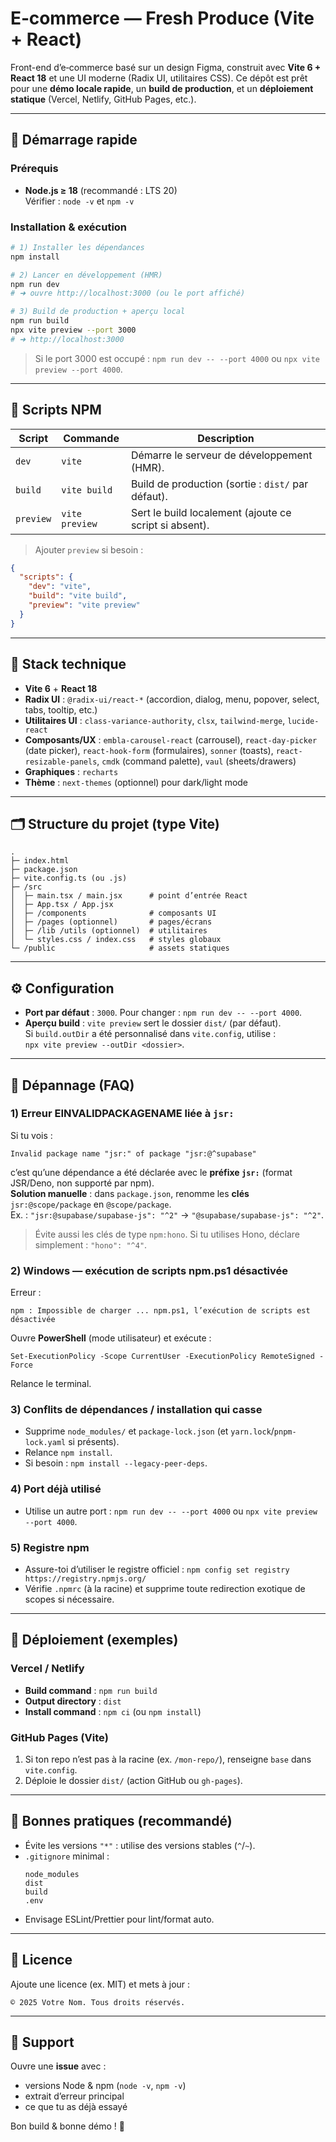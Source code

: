 # E‑commerce — Fresh Produce (Vite + React)

Front-end d’e‑commerce basé sur un design Figma, construit avec **Vite 6 + React 18** et une UI moderne (Radix UI, utilitaires CSS). Ce dépôt est prêt pour une **démo locale rapide**, un **build de production**, et un **déploiement statique** (Vercel, Netlify, GitHub Pages, etc.).

---

## 🚀 Démarrage rapide

### Prérequis
- **Node.js ≥ 18** (recommandé : LTS 20)  
  Vérifier : `node -v` et `npm -v`

### Installation & exécution
```bash
# 1) Installer les dépendances
npm install

# 2) Lancer en développement (HMR)
npm run dev
# ➜ ouvre http://localhost:3000 (ou le port affiché)

# 3) Build de production + aperçu local
npm run build
npx vite preview --port 3000
# ➜ http://localhost:3000
```
> Si le port 3000 est occupé : `npm run dev -- --port 4000` ou `npx vite preview --port 4000`.

---

## 📜 Scripts NPM

| Script     | Commande        | Description |
|-----------|------------------|-------------|
| `dev`     | `vite`           | Démarre le serveur de développement (HMR). |
| `build`   | `vite build`     | Build de production (sortie : `dist/` par défaut). |
| `preview` | `vite preview`   | Sert le build localement (ajoute ce script si absent). |

> Ajouter `preview` si besoin :
```json
{
  "scripts": {
    "dev": "vite",
    "build": "vite build",
    "preview": "vite preview"
  }
}
```

---

## 🧱 Stack technique

- **Vite 6** + **React 18**
- **Radix UI** : `@radix-ui/react-*` (accordion, dialog, menu, popover, select, tabs, tooltip, etc.)
- **Utilitaires UI** : `class-variance-authority`, `clsx`, `tailwind-merge`, `lucide-react`
- **Composants/UX** : `embla-carousel-react` (carrousel), `react-day-picker` (date picker), `react-hook-form` (formulaires), `sonner` (toasts), `react-resizable-panels`, `cmdk` (command palette), `vaul` (sheets/drawers)
- **Graphiques** : `recharts`
- **Thème** : `next-themes` (optionnel) pour dark/light mode

---

## 🗂️ Structure du projet (type Vite)
```
.
├─ index.html
├─ package.json
├─ vite.config.ts (ou .js)
├─ /src
│  ├─ main.tsx / main.jsx      # point d’entrée React
│  ├─ App.tsx / App.jsx
│  ├─ /components              # composants UI
│  ├─ /pages (optionnel)       # pages/écrans
│  ├─ /lib /utils (optionnel)  # utilitaires
│  └─ styles.css / index.css   # styles globaux
└─ /public                     # assets statiques
```

---

## ⚙️ Configuration

- **Port par défaut** : `3000`. Pour changer : `npm run dev -- --port 4000`.
- **Aperçu build** : `vite preview` sert le dossier `dist/` (par défaut).  
  Si `build.outDir` a été personnalisé dans `vite.config`, utilise :  
  `npx vite preview --outDir <dossier>`.

---

## 🧩 Dépannage (FAQ)

### 1) Erreur **EINVALIDPACKAGENAME** liée à `jsr:`
Si tu vois :
```
Invalid package name "jsr:" of package "jsr:@^supabase"
```
c’est qu’une dépendance a été déclarée avec le **préfixe `jsr:`** (format JSR/Deno, non supporté par npm).  
**Solution manuelle** : dans `package.json`, renomme les **clés** `jsr:@scope/package` en `@scope/package`.  
Ex. : `"jsr:@supabase/supabase-js": "^2"` → `"@supabase/supabase-js": "^2"`.

> Évite aussi les clés de type `npm:hono`. Si tu utilises Hono, déclare simplement : `"hono": "^4"`.

### 2) Windows — exécution de scripts npm.ps1 désactivée
Erreur :
```
npm : Impossible de charger ... npm.ps1, l’exécution de scripts est désactivée
```
Ouvre **PowerShell** (mode utilisateur) et exécute :
```
Set-ExecutionPolicy -Scope CurrentUser -ExecutionPolicy RemoteSigned -Force
```
Relance le terminal.

### 3) Conflits de dépendances / installation qui casse
- Supprime `node_modules/` et `package-lock.json` (et `yarn.lock`/`pnpm-lock.yaml` si présents).
- Relance `npm install`.
- Si besoin : `npm install --legacy-peer-deps`.

### 4) Port déjà utilisé
- Utilise un autre port : `npm run dev -- --port 4000` ou `npx vite preview --port 4000`.

### 5) Registre npm
- Assure-toi d’utiliser le registre officiel : `npm config set registry https://registry.npmjs.org/`  
- Vérifie `.npmrc` (à la racine) et supprime toute redirection exotique de scopes si nécessaire.

---

## 🚢 Déploiement (exemples)

### Vercel / Netlify
- **Build command** : `npm run build`
- **Output directory** : `dist`
- **Install command** : `npm ci` (ou `npm install`)

### GitHub Pages (Vite)
1. Si ton repo n’est pas à la racine (ex. `/mon-repo/`), renseigne `base` dans `vite.config`.
2. Déploie le dossier `dist/` (action GitHub ou `gh-pages`).

---

## 🧪 Bonnes pratiques (recommandé)
- Évite les versions `"*"` : utilise des versions stables (`^`/`~`).
- `.gitignore` minimal :
  ```
  node_modules
  dist
  build
  .env
  ```
- Envisage ESLint/Prettier pour lint/format auto.

---

## 📄 Licence
Ajoute une licence (ex. MIT) et mets à jour :
```
© 2025 Votre Nom. Tous droits réservés.
```

---

## 💬 Support
Ouvre une **issue** avec :
- versions Node & npm (`node -v`, `npm -v`)
- extrait d’erreur principal
- ce que tu as déjà essayé

Bon build & bonne démo ! 🎉
